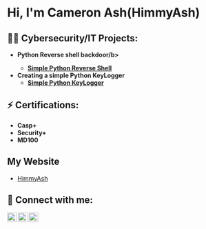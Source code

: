 <h1>Hi, I'm Cameron Ash(HimmyAsh)

<h2>👨‍💻 Cybersecurity/IT Projects:</h2>

- <b>Python Reverse shell backdoor/b>
  - [Simple Python Reverse Shell](https://github.com/HimmyAsh/Python-Reverse-Shell)
- <b>Creating a simple Python KeyLogger</b>
  - [Simple Python KeyLogger](https://github.com/HimmyAsh/Python-KeyLogger) </b>

<h2>⚡ Certifications:</h2>

- <b>Casp+</b>
- <b>Security+</b>
- <b>MD100</b>

<h2>My Website</h2>

- [HimmyAsh](https://himmyash.streamlit.app/)

<h2> 🤳 Connect with me:</h2>

[<img align="left" alt="HimmyAsh | YouTube" width="22px" src="https://cdn.jsdelivr.net/npm/simple-icons@v3/icons/youtube.svg" />][youtube]
[<img align="left" alt="HimmyAsh | Twitter" width="22px" src="https://cdn.jsdelivr.net/npm/simple-icons@v3/icons/twitter.svg" />][twitter]
[<img align="left" alt="HimmyAsh | LinkedIn" width="22px" src="https://cdn.jsdelivr.net/npm/simple-icons@v3/icons/linkedin.svg" />][linkedin]

[twitter]: https://twitter.com/himmy_ash
[youtube]: https://www.youtube.com/channel/UC_1Np1gIe5rC6z2Gc5WLrww
[linkedin]: https://linkedin.com/in/cameron-ash-b71711167

<!--
**HimmyAsh/HimmyAsh** is a ✨ _special_ ✨ repository because its `README.md` (this file) appears on your GitHub profile.

Here are some ideas to get you started:

- 🔭 I’m currently working on ...
- 🌱 I’m currently learning ...
- 👯 I’m looking to collaborate on ...
- 🤔 I’m looking for help with ...
- 💬 Ask me about ...
- 📫 How to reach me: ...
- 😄 Pronouns: ...
- ⚡ Fun fact: ...
-->

